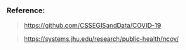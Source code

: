 ### Reference:
> https://github.com/CSSEGISandData/COVID-19

> https://systems.jhu.edu/research/public-health/ncov/
